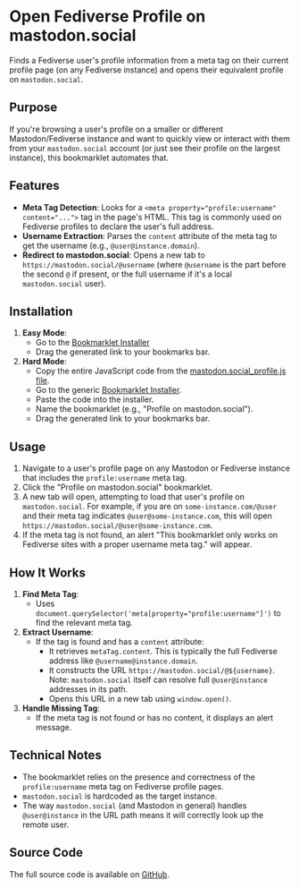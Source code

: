 # Open Fediverse Profile on mastodon.social

Finds a Fediverse user's profile information from a meta tag on their current profile page (on any Fediverse instance) and opens their equivalent profile on `mastodon.social`.

## Purpose

If you're browsing a user's profile on a smaller or different Mastodon/Fediverse instance and want to quickly view or interact with them from your `mastodon.social` account (or just see their profile on the largest instance), this bookmarklet automates that.

## Features

-   **Meta Tag Detection**: Looks for a `<meta property="profile:username" content="...">` tag in the page's HTML. This tag is commonly used on Fediverse profiles to declare the user's full address.
-   **Username Extraction**: Parses the `content` attribute of the meta tag to get the username (e.g., `@user@instance.domain`).
-   **Redirect to mastodon.social**: Opens a new tab to `https://mastodon.social/@username` (where `@username` is the part before the second `@` if present, or the full username if it's a local `mastodon.social` user).

## Installation

1.  **Easy Mode**:
    *   Go to the [Bookmarklet Installer](https://austegard.com/bookmarklet-installer.html?bookmarklet=mastodon.social_profile.js)
    *   Drag the generated link to your bookmarks bar.
2.  **Hard Mode**:
    *   Copy the entire JavaScript code from the [mastodon.social_profile.js file](https://github.com/oaustegard/bookmarklets/blob/main/mastodon.social_profile.js).
    *   Go to the generic [Bookmarklet Installer](https://austegard.com/bookmarklet-installer.html).
    *   Paste the code into the installer.
    *   Name the bookmarklet (e.g., "Profile on mastodon.social").
    *   Drag the generated link to your bookmarks bar.

## Usage

1.  Navigate to a user's profile page on any Mastodon or Fediverse instance that includes the `profile:username` meta tag.
2.  Click the "Profile on mastodon.social" bookmarklet.
3.  A new tab will open, attempting to load that user's profile on `mastodon.social`. For example, if you are on `some-instance.com/@user` and their meta tag indicates `@user@some-instance.com`, this will open `https://mastodon.social/@user@some-instance.com`.
4.  If the meta tag is not found, an alert "This bookmarklet only works on Fediverse sites with a proper username meta tag." will appear.

## How It Works

1.  **Find Meta Tag**:
    *   Uses `document.querySelector('meta[property="profile:username"]')` to find the relevant meta tag.
2.  **Extract Username**:
    *   If the tag is found and has a `content` attribute:
        *   It retrieves `metaTag.content`. This is typically the full Fediverse address like `@username@instance.domain`.
        *   It constructs the URL `https://mastodon.social/@${username}`. Note: `mastodon.social` itself can resolve full `@user@instance` addresses in its path.
        *   Opens this URL in a new tab using `window.open()`.
3.  **Handle Missing Tag**:
    *   If the meta tag is not found or has no content, it displays an alert message.

## Technical Notes

-   The bookmarklet relies on the presence and correctness of the `profile:username` meta tag on Fediverse profile pages.
-   `mastodon.social` is hardcoded as the target instance.
-   The way `mastodon.social` (and Mastodon in general) handles `@user@instance` in the URL path means it will correctly look up the remote user.

## Source Code

The full source code is available on [GitHub](https://github.com/oaustegard/bookmarklets/blob/main/mastodon.social_profile.js).
